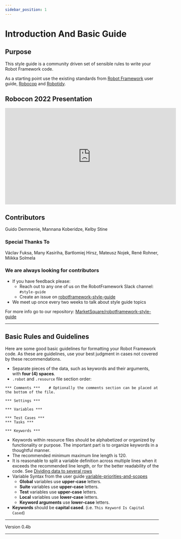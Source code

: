 ```yaml
---
sidebar_position: 1
---
```


# Introduction And Basic Guide

## Purpose

This style guide is a community driven set of sensible rules to write your Robot Framework code.

As a starting point use the existing standards from [Robot Framework](https://robotframework.org/robotframework/latest/RobotFrameworkUserGuide.html#getting-started) user guide, [Robocop](https://github.com/MarketSquare/robotframework-robocop) and [Robotidy](https://robotidy.readthedocs.io/en/stable/).

## Robocon 2022 Presentation

<iframe width="560"
        height="315"
        src="https://www.youtube.com/embed/Mpt_4MItha0"
        title="YouTube video player"
        frameborder="0"
        allow="accelerometer; autoplay; clipboard-write; encrypted-media; gyroscope; picture-in-picture; web-share"
        allowfullscreen>
</iframe>

## Contributors

Guido Demmenie, Mannana Koberidze, Kelby Stine

### Special Thanks To

Václav Fuksa, Many Kasiriha, Bartlomiej Hirsz, Mateusz Nojek, René Rohner, Miikka Solmela

### We are always looking for contributors


- If you have feedback please: 
  - Reach out to any one of us on the RobotFramework Slack channel: `#style-guide`
  - Create an issue on [robotframework-style-guide](https://github.com/MarketSquare/robotframework-style-guide)
- We meet up once every two weeks to talk about style guide topics

For more info go to our repository: [MarketSquare/robotframework-style-guide](https://github.com/MarketSquare/robotframework-style-guide)

---

## Basic Rules and Guidelines

Here are some good basic guidelines for formatting your Robot Framework code. As these are guidelines, use your best judgment in cases not covered by these recommendations.

- Separate pieces of the data, such as keywords and their arguments, with **four (4) spaces**.
- `.robot` and `.resource` file section order:

```robot
*** Comments ***    # Optionally the comments section can be placed at the bottom of the file.

*** Settings ***

*** Variables ***

*** Test Cases ***
*** Tasks ***

*** Keywords ***
```

- Keywords within resource files should be alphabetized *or* organized by functionality or purpose. The important part is to organize keywords in a thoughtful manner.
- The recommended minimum maximum line length is 120.
- It is reasonable to split a variable definition across multiple lines when it exceeds the recommended line length, or for the better readability of the code. See [Dividing data to several rows](https://robotframework.org/robotframework/latest/RobotFrameworkUserGuide.html#test-data-syntax)
- Variable Syntax from the user guide [variable-priorities-and-scopes](https://robotframework.org/robotframework/latest/RobotFrameworkUserGuide.html#variable-priorities-and-scopes)
  - **Global** variables use **upper-case** letters.
  - **Suite** variables use **upper-case** letters.
  - **Test** variables use **upper-case** letters.
  - **Local** variables use **lower-case** letters.
  - **Keyword arguments** use **lower-case** letters.
- **Keywords** should be **capital cased**. (i.e. `This Keyword Is Capital Cased`)

---

Version 0.4b

---
